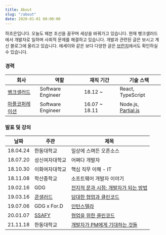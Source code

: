 ```yaml
---
title: About
slug: "/about"
date: 2020-01-01 00:00:00
---
```


하조은입니다. 오늘도 헤븐 조선을 꿈꾸며 세상을 바꿔가고 있습니다. 현재 뱅크샐러드에서 개발자로 일하며 사회적 문제를 해결하고 있습니다. 개발과 관련된 글은 보시고 계신 블로그에 올리고 있습니다. 에세이와 같은 보다 다양한 글은 [브런치](https://brunch.co.kr/@hajoeun)에서도 확인하실 수 있습니다.

### 경력

|회사|역할|재직 기간|기술 스택|
|---|---|---|---|
| [뱅크샐러드](https://www.banksalad.com/) | Software Engineer | 18.12 ~ | React, TypeScript |
| [마플코퍼레이션](https://www.marpple.com/kr) | Software Engineer | 16.07 ~ 18.11 | Node.js, [Partial.js](https://marpple.github.io/partial.js/) |

### 발표 및 강의

|날짜|주관|제목|
|---|---|---|
| 18.04.24 | 한동대학교 | 일상에 스며든 오픈소스 |
| 18.07.20 | 성신여자대학교 | 어쩌다 개발자 |
| 18.10.30 | 이화여자대학교 | 핵심 직무 이해 - IT |
| 18.11.08 | 학산중학교 | 소프트웨어 개발자 이야기 |
| 19.02.16 | GDG | [전지적 문과 시점: 개발자가 되는 방법](https://speakerdeck.com/hajoeun/190216-gdg) |
| 19.03.16 | [콘샐러드](https://consalad.io/) | [담대한 협업과 클린코드](https://speakerdeck.com/hajoeun/190316-con-salad) |
| 19.07.06 | GDG x For.D | [인턴스텔라](https://speakerdeck.com/hajoeun/190706-gdg-x-for-dot-d) |
| 20.01.07 | [SSAFY](https://www.ssafy.com/ksp/jsp/swp/swpMain.jsp) | [협업을 위한 클린코드](https://speakerdeck.com/hajoeun/200107-ssafy) |
| 21.11.18 | 한동대학교 | [개발자가 PM에게 기대하는 것들](https://hajoeun.notion.site/PM-9d9627d3b50144b094ceb7b1e25c7d12) |
